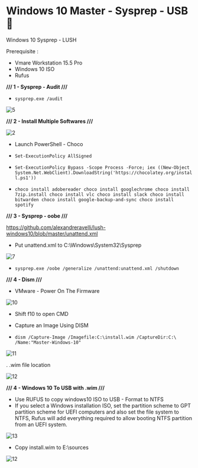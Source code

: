 # Windows 10 Master - Sysprep - USB 🦾

Windows 10 Sysprep - LUSH

Prerequisite :

- Vmare Workstation 15.5 Pro
- Windows 10 ISO
- Rufus


**///  1 - Sysprep - Audit ///**
- ``` sysprep.exe /audit ```

![5](https://user-images.githubusercontent.com/22911613/84352420-967a7d80-abbd-11ea-9540-a5a422b6fcbb.jpg)

**///  2 - Install Multiple Softwares  ///**

![2](https://user-images.githubusercontent.com/22911613/84348996-a5116680-abb6-11ea-891e-e64e0c6cac97.jpg)

- Launch PowerShell - Choco

- ``` Set-ExecutionPolicy AllSigned ```
- ``` Set-ExecutionPolicy Bypass -Scope Process -Force; iex ((New-Object System.Net.WebClient).DownloadString('https://chocolatey.org/install.ps1')) ```
- ``` choco install adobereader choco install googlechrome choco install 7zip.install choco install vlc choco install slack choco install bitwarden choco install google-backup-and-sync choco install spotify ```


**///  3 - Sysprep - oobe  ///**

https://github.com/alexandreravelli/lush-windows10/blob/master/unattend.xml

- Put unattend.xml to C:\Windows\System32\Sysprep

![7](https://user-images.githubusercontent.com/22911613/84355106-5669c980-abc2-11ea-97a2-74a4f6a6845a.jpg)

- ``` sysprep.exe /oobe /generalize /unattend:unattend.xml /shutdown ```

**/// 4 - Dism ///**

- VMware - Power On The Firmware 

![10](https://user-images.githubusercontent.com/22911613/84355474-f889b180-abc2-11ea-8a90-2c7ae33b6939.jpg)

- Shift f10 to open CMD
- Capture an Image Using DISM 

- ``` dism /Capture-Image /Imagefile:C:\install.wim /CaptureDir:C:\ /Name:"Master-Windows-10" ```

![11](https://user-images.githubusercontent.com/22911613/84358253-2b35a900-abc7-11ea-8d9d-8e11cd809d94.jpg)

. .wim file location

![12](https://user-images.githubusercontent.com/22911613/84359154-84520c80-abc8-11ea-8e9f-4fb53ef5ddc9.jpg)

**/// 4 - Windows 10 To USB with .wim ///**

- Use RUFUS to copy windows10 ISO to USB - Format to NTFS
- If you select a Windows installation ISO, set the partition scheme to GPT partition scheme for UEFI computers and also set the file system to NTFS, Rufus will add everything required to allow booting NTFS partition from an UEFI system.

![13](https://user-images.githubusercontent.com/22911613/84360478-6be2f180-abca-11ea-96dc-21e30a98730a.jpg)

- Copy install.wim to E:\sources

![12](https://user-images.githubusercontent.com/22911613/84361679-4ce55f00-abcc-11ea-8318-642d11987b65.jpg)


